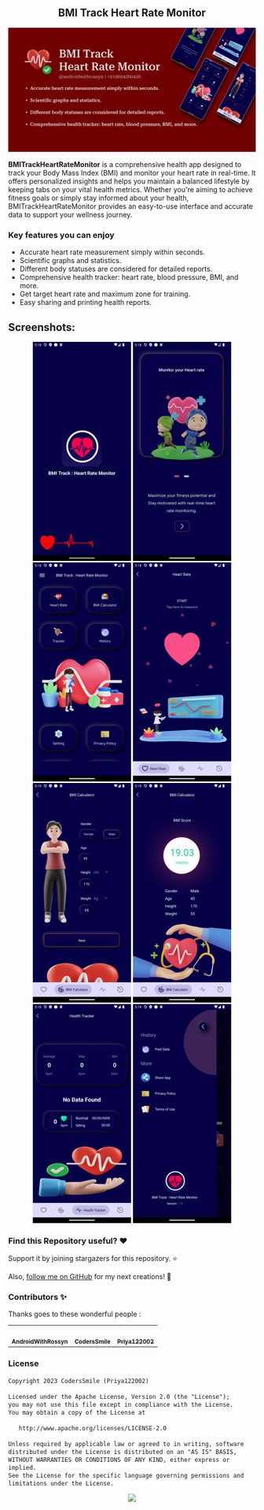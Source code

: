 <h2 align="center">BMI Track Heart Rate Monitor</h2>


<p align="center">
    <a href="">
      <img src="./screenshots/graphics.jpg" width="1000" />
    </a>
  </p>


**BMITrackHeartRateMonitor** is a comprehensive health app designed to track your Body Mass Index (BMI) and monitor your heart rate in real-time. It offers personalized insights and helps you maintain a balanced lifestyle by keeping tabs on your vital health metrics. Whether you're aiming to achieve fitness goals or simply stay informed about your health, BMITrackHeartRateMonitor provides an easy-to-use interface and accurate data to support your wellness journey.

### Key features you can enjoy
- Accurate heart rate measurement simply within seconds.
- Scientific graphs and statistics.
- Different body statuses are considered for detailed reports.
- Comprehensive health tracker: heart rate, blood pressure,  BMI, and more.
- Get target heart rate and maximum zone for training.
- Easy sharing and printing health reports.




## Screenshots:

 <p align="center">
    <a>
      <img src="https://github.com/AndroidWithRossyn/BMITrackHeartRateMonitor/blob/master/screenshots/Screenshot_20240825_171826.png?raw=true" width="200" />
    </a>
 <a>
      <img src="https://github.com/AndroidWithRossyn/BMITrackHeartRateMonitor/blob/master/screenshots/Screenshot_20240825_171844.png?raw=true"  width="200" />
    </a>
  <a>
      <img src="https://github.com/AndroidWithRossyn/BMITrackHeartRateMonitor/blob/master/screenshots/Screenshot_20240825_171854.png?raw=true"  width="200" />
    </a>
     <a>
      <img src="https://github.com/AndroidWithRossyn/BMITrackHeartRateMonitor/blob/master/screenshots/Screenshot_20240825_171904.png?raw=true"  width="200" />
    </a>
<a>
    <img src="https://github.com/AndroidWithRossyn/BMITrackHeartRateMonitor/blob/master/screenshots/Screenshot_20240825_171931.png?raw=true"  width="200" />
    </a>
 <a>
      <img src="https://github.com/AndroidWithRossyn/BMITrackHeartRateMonitor/blob/master/screenshots/Screenshot_20240825_171938.png?raw=true"  width="200" />
    </a>
 <a>
    <img src="https://github.com/AndroidWithRossyn/BMITrackHeartRateMonitor/blob/master/screenshots/Screenshot_20240825_171947.png?raw=true"  width="200" />
    </a>
 <a>
      <img src="https://github.com/AndroidWithRossyn/BMITrackHeartRateMonitor/blob/master/screenshots/Screenshot_20240825_171956.png?raw=true"  width="200" />
    </a>
 <a>
  </p>





### Find this Repository useful? ❤️
Support it by joining stargazers for this repository. ⭐

Also, [follow me on GitHub](https://github.com/AndroidWithRossyn/) for my next creations! 🤩

### Contributors ✨

Thanks goes to these wonderful people :

<table>
  <tr>
    <td align="center"><a href="https://github.com/AndroidWithRossyn/"><img src="https://avatars.githubusercontent.com/u/118904953?v=4&size=64" width="100px;" alt=""/><br /><sub><b>AndroidWithRossyn</b></sub></a><br /></td>
    <td align="center"><a href="https://github.com/CodersSmile"><img src="https://avatars.githubusercontent.com/u/142199599?v=4" width="100px;" alt=""/><br /><sub><b>CodersSmile</b></sub></a><br /></td>
    <td align="center"><a href="https://github.com/Priya122002"><img src="https://avatars.githubusercontent.com/u/72794664?v=4" width="100px;" alt=""/><br /><sub><b>Priya122002</b></sub></a><br /></td>
  </tr>
</table>


### License
```
Copyright 2023 CodersSmile (Priya122002)

Licensed under the Apache License, Version 2.0 (the "License");
you may not use this file except in compliance with the License.
You may obtain a copy of the License at

   http://www.apache.org/licenses/LICENSE-2.0

Unless required by applicable law or agreed to in writing, software
distributed under the License is distributed on an "AS IS" BASIS,
WITHOUT WARRANTIES OR CONDITIONS OF ANY KIND, either express or implied.
See the License for the specific language governing permissions and
limitations under the License.
```

<p align="center">
  <img src="https://capsule-render.vercel.app/api?type=waving&color=gradient&height=60&width=1980&section=footer"/>
</p>
